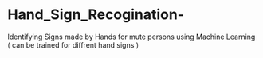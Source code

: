 # Hand_Sign_Recogination-
Identifying Signs made by Hands for mute persons using Machine Learning ( can be trained for diffrent hand signs )

